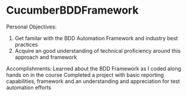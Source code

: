 # CucumberBDDFramework

Personal Objectives:
1. Get familar with the BDD Automation Framework and industry best practices
2. Acquire an good understanding of technical proficiency around this approach and framework

Accomplishments:
Learned about the BDD Framework as I coded along hands on in the course
Completed a project with basic reporting capabilities, framework and an understanding and appreciation for test automation efforts
